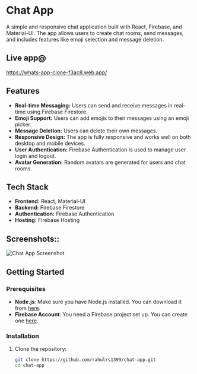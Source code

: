 # Chat App

A simple and responsive chat application built with React, Firebase, and Material-UI. The app allows users to create chat rooms, send messages, and includes features like emoji selection and message deletion.

## Live app@
https://whats-app-clone-f3ac8.web.app/

## Features

- **Real-time Messaging:** Users can send and receive messages in real-time using Firebase Firestore.
- **Emoji Support:** Users can add emojis to their messages using an emoji picker.
- **Message Deletion:** Users can delete their own messages.
- **Responsive Design:** The app is fully responsive and works well on both desktop and mobile devices.
- **User Authentication:** Firebase Authentication is used to manage user login and logout.
- **Avatar Generation:** Random avatars are generated for users and chat rooms.

## Tech Stack

- **Frontend:** React, Material-UI
- **Backend:** Firebase Firestore
- **Authentication:** Firebase Authentication
- **Hosting:** Firebase Hosting

## Screenshots::

![Chat App Screenshot](./screenshots/chat-app-screenshot.png) <!-- Replace with an actual screenshot of your app -->

## Getting Started

### Prerequisites

- **Node.js**: Make sure you have Node.js installed. You can download it from [here](https://nodejs.org/).
- **Firebase Account**: You need a Firebase project set up. You can create one [here](https://firebase.google.com/).

### Installation

1. Clone the repository:

   ```bash
   git clone https://github.com/rahulrs1399/chat-app.git
   cd chat-app
